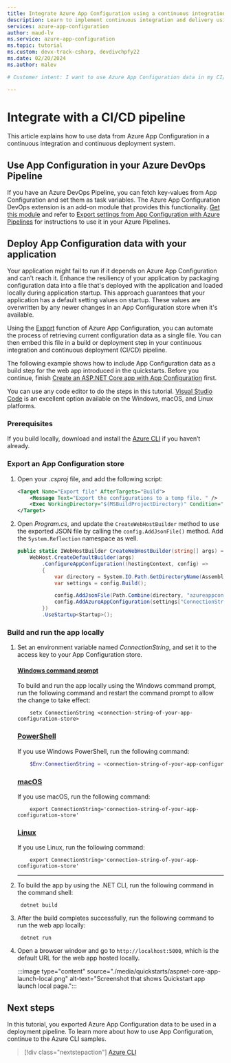 ```yaml
---
title: Integrate Azure App Configuration using a continuous integration and delivery pipeline
description: Learn to implement continuous integration and delivery using Azure App Configuration
services: azure-app-configuration
author: maud-lv
ms.service: azure-app-configuration
ms.topic: tutorial
ms.custom: devx-track-csharp, devdivchpfy22
ms.date: 02/20/2024
ms.author: malev

# Customer intent: I want to use Azure App Configuration data in my CI/CD pipeline.

---
```

# Integrate with a CI/CD pipeline

This article explains how to use data from Azure App Configuration in a continuous integration and continuous deployment system.

## Use App Configuration in your Azure DevOps Pipeline

If you have an Azure DevOps Pipeline, you can fetch key-values from App Configuration and set them as task variables. The Azure App Configuration DevOps extension is an add-on module that provides this functionality. [Get this module](https://go.microsoft.com/fwlink/?linkid=2091063) and refer to [Export settings from App Configuration with Azure Pipelines](./azure-pipeline-export-task.md) for instructions to use it in your Azure Pipelines.

## Deploy App Configuration data with your application

Your application might fail to run if it depends on Azure App Configuration and can't reach it. Enhance the resiliency of your application by packaging configuration data into a file that's deployed with the application and loaded locally during application startup. This approach guarantees that your application has a default setting values on startup. These values are overwritten by any newer changes in an App Configuration store when it's available.

Using the [Export](./howto-import-export-data.md#export-data) function of Azure App Configuration, you can automate the process of retrieving current configuration data as a single file. You can then embed this file in a build or deployment step in your continuous integration and continuous deployment (CI/CD) pipeline.

The following example shows how to include App Configuration data as a build step for the web app introduced in the quickstarts. Before you continue, finish [Create an ASP.NET Core app with App Configuration](./quickstart-aspnet-core-app.md) first.

You can use any code editor to do the steps in this tutorial. [Visual Studio Code](https://code.visualstudio.com/) is an excellent option available on the Windows, macOS, and Linux platforms.

### Prerequisites

If you build locally, download and install the [Azure CLI](/cli/azure/install-azure-cli) if you haven’t already.

### Export an App Configuration store

1. Open your *.csproj* file, and add the following script:

    ```xml
    <Target Name="Export file" AfterTargets="Build">
        <Message Text="Export the configurations to a temp file. " />
        <Exec WorkingDirectory="$(MSBuildProjectDirectory)" Condition="$(ConnectionString) != ''" Command="az appconfig kv export -d file --path $(OutDir)\azureappconfig.json --format json --separator : --connection-string $(ConnectionString)" />
    </Target>
    ```

1. Open *Program.cs*, and update the `CreateWebHostBuilder` method to use the exported JSON file by calling the `config.AddJsonFile()` method. Add the `System.Reflection` namespace as well.

    ```csharp
    public static IWebHostBuilder CreateWebHostBuilder(string[] args) =>
        WebHost.CreateDefaultBuilder(args)
            .ConfigureAppConfiguration((hostingContext, config) =>
            {
                var directory = System.IO.Path.GetDirectoryName(Assembly.GetExecutingAssembly().Location);
                var settings = config.Build();

                config.AddJsonFile(Path.Combine(directory, "azureappconfig.json"));
                config.AddAzureAppConfiguration(settings["ConnectionStrings:AppConfig"]);
            })
            .UseStartup<Startup>();
    ```

### Build and run the app locally

1. Set an environment variable named *ConnectionString*, and set it to the access key to your App Configuration store.

    #### [Windows command prompt](#tab/windowscommandprompt)
    
    To build and run the app locally using the Windows command prompt, run the following command and restart the command prompt to allow the change to take effect:
    
    ```console
        setx ConnectionString <connection-string-of-your-app-configuration-store>
    ```
    
    ### [PowerShell](#tab/powershell)
    
    If you use Windows PowerShell, run the following command:
    
    ```powershell
        $Env:ConnectionString = <connection-string-of-your-app-configuration-store>
    ```
    
    ### [macOS](#tab/unix)
    
    If you use macOS, run the following command:
    
    ```console
        export ConnectionString='connection-string-of-your-app-configuration-store'
    ```
    
    ### [Linux](#tab/linux)
    
    If you use Linux, run the following command:
    
    ```console
        export ConnectionString='connection-string-of-your-app-configuration-store'
    ```
    
    ---

1. To build the app by using the .NET CLI, run the following command in the command shell:

    ```console
     dotnet build
    ```

1. After the build completes successfully, run the following command to run the web app locally:

    ```console
     dotnet run
    ```

1. Open a browser window and go to `http://localhost:5000`, which is the default URL for the web app hosted locally.

    :::image type="content" source="./media/quickstarts/aspnet-core-app-launch-local.png" alt-text="Screenshot that shows Quickstart app launch local page.":::

## Next steps

In this tutorial, you exported Azure App Configuration data to be used in a deployment pipeline. To learn more about how to use App Configuration, continue to the Azure CLI samples.

> [!div class="nextstepaction"]
> [Azure CLI](/cli/azure/appconfig)
